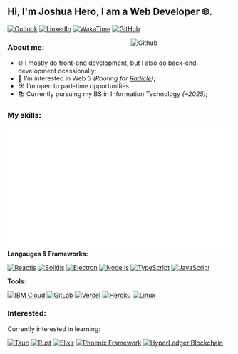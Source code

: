 <!--
  Attribution: https://github.com/onimur/onimur
-->

## Hi, I'm Joshua Hero, I am a Web Developer 🌐.

[![Outlook](https://img.shields.io/badge/-Outlook-0078D4?style=for-the-badge&logo=Microsoft-Outlook&logoColor=white)](mailto:jhdcrux@outlook.com)
[![LinkedIn](https://img.shields.io/badge/-LinkedIn-blue?style=for-the-badge&logo=Linkedin&logoColor=white)](https://www.linkedin.com/in/jhdcruz/)
[![WakaTime](https://img.shields.io/badge/-Wakatime-fff?style=for-the-badge&logo=Wakatime&logoColor=black)](https://wakatime.com/@jhdcruz)
[![GitHub](https://img.shields.io/badge/-Github-000?style=for-the-badge&logo=Github&logoColor=white)](https://github.com/jhdcruz)


<img width="45%" align="right" alt="Github" src="https://raw.githubusercontent.com/onimur/.github/master/.resources/git-header.svg" />


### About me:

- 🌐 I mostly do front-end development, but I also do back-end development ocassionally;
- 🌱 I’m interested in Web 3 _(Rooting for [Radicle](https://radicle.xyz))_;
- ☀️ I’m open to part-time opportunities.
- 📚 Currently pursuing my BS in Information Technology _(~2025)_;

### My skills:

<p>
  <!-- Metrics -->
  <img align="right" alt="Jhdcruz's github stats" src="./github-metrics.svg" />

  <!-- Skills -->
  **Langauges & Frameworks:**
  <br />

  <a href="https://reactjs.org"><img width="5%" src="https://www.vectorlogo.zone/logos/reactjs/reactjs-icon.svg" title="Reactjs"></a>
  <a href="https://solidjs.com"><img width="5%" src="https://upload.vectorlogo.zone/logos/solidjs/images/d514fbf4-e50a-4efa-933b-061bded05cd5.svg" title="Solidjs"></a>
  <a href="https://electronjs.org"><img width="5%" src="https://www.vectorlogo.zone/logos/electronjs/electronjs-icon.svg" title="Electron"></a>
  <a href="https://nodejs.org"><img width="5%" src="https://www.vectorlogo.zone/logos/nodejs/nodejs-icon.svg" title="Node.js"></a>
  <a href="https://typescriptlang.org"><img width="5%" src="https://www.vectorlogo.zone/logos/typescriptlang/typescriptlang-icon.svg" title="TypeScript"></a>
  <a href="https://developer.mozilla.org/en-US/docs/Web/javascript"><img width="5%" src="https://upload.vectorlogo.zone/logos/javascript/images/239ec8a4-163e-4792-83b6-3f6d96911757.svg" title="JavaScript"></a>

  **Tools:**
  <br />
  
  <a href="https://cloud.ibm.com/"><img width="5%" src="https://www.vectorlogo.zone/logos/ibm_cloud/ibm_cloud-icon.svg" title="IBM Cloud"></a>
  <a href="https://gitlab.com"><img width="5%" src="https://www.vectorlogo.zone/logos/gitlab/gitlab-icon.svg" title="GitLab"></a>
  <a href="https://vercel.com"><img width="5%" src="https://www.vectorlogo.zone/logos/zeit/zeit-icon.svg" title="Vercel"></a>
  <a href="https://heroku.com"><img width="5%" src="https://www.vectorlogo.zone/logos/heroku/heroku-icon.svg" title="Heroku"></a>
  <a href="#"><img width="5%" src="https://www.vectorlogo.zone/logos/linux/linux-icon.svg" title="Linux"></a>
  
  </p>
  
### Interested:
 
 Currently interested in learning:
 
 <p>
  <a href="https://tauri.studio"><img width="5%" src="https://raw.githubusercontent.com/bestofjs/bestofjs-webui/6a27f1be5327f2a7da21e393b12fea5b9160237f/public/logos/tauri.svg" title="Tauri"></a>
  <a href="https://rust-lang.org/"><img width="5%" src="https://www.vectorlogo.zone/logos/rust-lang/rust-lang-icon.svg" title="Rust"></a>
  <a href="https://elixir-lang.org/"><img width="5%" src="https://www.vectorlogo.zone/logos/elixir-lang/elixir-lang-icon.svg" title="Elixir"></a>
  <a href="https://www.phoenixframework.org/"><img width="6%" src="https://raw.githubusercontent.com/get-icon/geticon/fc0f660daee147afb4a56c64e12bde6486b73e39/icons/phoenix.svg" title="Phoenix Framework"></a>
  <a href="https://hyperledger.org"><img width="5%" src="https://www.vectorlogo.zone/logos/hyperledger/hyperledger-icon.svg" title="HyperLedger Blockchain"></a>
</p>

